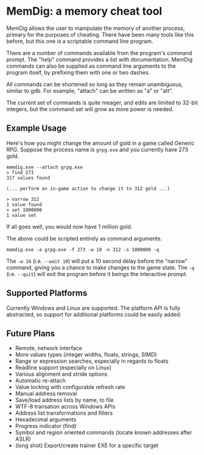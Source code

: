 # MemDig: a memory cheat tool

MemDig allows the user to manipulate the memory of another process,
primary for the purposes of cheating. There have been many tools like
this before, but this one is a scriptable command line program.

There are a number of commands available from the program's command
prompt. The "help" command provides a list with documentation. MemDig
commands can also be supplied as command line arguments to the program
itself, by prefixing them with one or two dashes.

All commands can be shortened so long as they remain unambiguous,
similar to gdb. For example, "attach" can be written as "a" or "att".

The current set of commands is quite meager, and edits are limited to
32-bit integers, but the command set will grow as more power is
needed.

## Example Usage

Here's how you might change the amount of gold in a game called
Generic RPG. Suppose the process name is `grpg.exe` and you currently
have 273 gold.

    memdig.exe --attach grpg.exe
    > find 273
    317 values found

    (... perform an in-game action to change it to 312 gold ...)

    > narrow 312
    1 value found
    > set 1000000
    1 value set

If all goes well, you would now have 1 million gold.

The above could be scripted entirely as command arguments.

    memdig.exe -a grpg.exe -f 273 -w 10 -n 312 -s 1000000 -q

The `-w 10` (i.e. `--wait 10`) will put a 10 second delay before the
"narrow" command, giving you a chance to make changes to the game
state. The `-q` (i.e. `--quit`) will exit the program before it beings
the interactive prompt.

## Supported Platforms

Currently Windows and Linux are supported. The platform API is fully
abstracted, so support for additional platforms could be easily added.

## Future Plans

* Remote, network interface
* More values types (integer widths, floats, strings, SIMD)
* Range or expression searches, especially in regards to floats
* Readline support (especially on Linux)
* Various alignment and stride options
* Automatic re-attach
* Value locking with configurable refresh rate
* Manual address removal
* Save/load address lists by name, to file
* WTF-8 transation across Windows APIs
* Address list transformations and filters
* Hexadecimal arguments
* Progress indicator (find)
* Symbol and region oriented commands (locate known addresses after ASLR)
* (long shot) Export/create trainer EXE for a specific target
